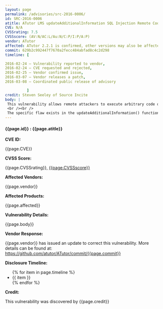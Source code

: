 ```yaml
---
layout: page
permalink: /advisories/src-2016-0006/
id: SRC-2016-0006
atitle: ATutor LMS updateAdditionalInformation SQL Injection Remote Code Execution Vulnerability
CVE: N/A
CVSSrating: 7.5
CVSSscore: (AV:N/AC:L/Au:N/C:P/I:P/A:P)
vendor: ATutor
affected: ATutor 2.2.1 is confirmed, other versions may also be affected.
commit: 629b2c992447f7670a2fecc484abfad8c4c2d298
timeline: [

2016-02-24 – Vulnerability reported to vendor,
2016-02-24 – CVE requested and rejected,
2016-02-25 – Vendor confirmed issue,
2016-03-07 – Vendor releases a patch,
2016-03-08 – Coordinated public release of advisory

          ]
credit: Steven Seeley of Source Incite
body: |
 This vulnerability allows remote attackers to execute arbitrary code on vulnerable installations of ATutor. Authentication is required to exploit this vulnerability however authentication bypass vulnerabilities are known and remote registration is open by default.
 <br /><br />
 The specific flaw exists in the updateAdditionalInformation() function within the ‘Member.class.php’ script. An attacker can steal the administrators hashed password. The hashed password can be used to login to the target without password cracking due to a second weakness in the authentication mechanism. Finally, an attacker can use these combined vulnerabilities to upload and execute arbitrary php code.
---
```


<h4><b>{{page.id}} : {{page.atitle}}</b></h4>

**CVE ID:**
<p class="cn">{{page.CVE}}</p>

**CVSS Score:**
<p class="cn">{{page.CVSSrating}}, <a href="https://nvd.nist.gov/cvss/v2-calculator?vector={{page.CVSSscore}}">{{page.CVSSscore}}</a></p>

**Affected Vendors:**
<p class="cn">{{page.vendor}}</p>

**Affected Products:**
<p class="cn">{{page.affected}}</p>

**Vulnerability Details:**
<p class="cn">{{page.body}}</p>

**Vendor Response:**
<p class="cn">{{page.vendor}} has issued an update to correct this vulnerability. More details can be found at: <a href="https://github.com/atutor/ATutor/commit/{{page.commit}}">https://github.com/atutor/ATutor/commit/{{page.commit}}</a></p>

**Disclosure Timeline:**
<ul class="cn">
{% for item in page.timeline %}
  <li>{{ item }}</li>
{% endfor %}
</ul>

**Credit:**
<p class="cn">This vulnerability was discovered by {{page.credit}}</p>
